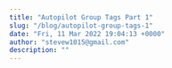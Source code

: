 ```yaml
---
title: "Autopilot Group Tags Part 1"
slug: "/blog/autopilot-group-tags-1"
date: "Fri, 11 Mar 2022 19:04:13 +0000"
author: "stevew1015@gmail.com"
description: ""
---
```


